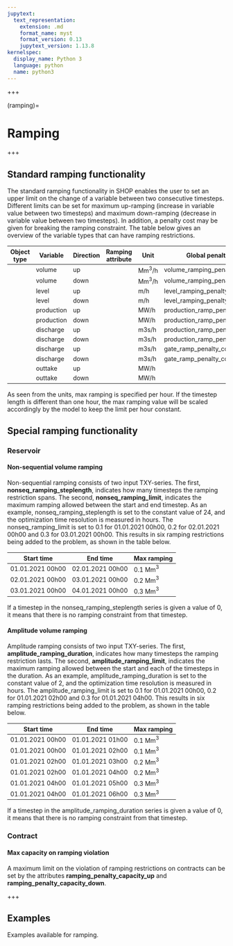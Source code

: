 ```yaml
---
jupytext:
  text_representation:
    extension: .md
    format_name: myst
    format_version: 0.13
    jupytext_version: 1.13.8
kernelspec:
  display_name: Python 3
  language: python
  name: python3
---
```


<style>
th {
  font-size: 14px
}
td {
  font-size: 14px
}
</style>

+++

(ramping)=
# Ramping

+++

## Standard ramping functionality

The standard ramping functionality in SHOP enables the user to set an upper limit on the change of a variable between two consecutive timesteps. Different limits can be set for maximum up-ramping (increase in variable value between two timesteps) and maximum down-ramping (decrease in variable value between two timesteps). In addition, a penalty cost may be given for breaking the ramping constraint. The table below gives an overview of the variable types that can have ramping restrictions. 

|Object type|Variable|Direction|Ramping attribute|Unit|Global penalty|Object penalty|
|-|-|-|-|-|-|-|
|[](reservoir)|volume|up|[](reservoir:volume_ramping_up)|Mm$^3$/h|volume_ramping_penalty_cost||
|[](reservoir)|volume|down|[](reservoir:volume_ramping_down)|Mm$^3$/h|volume_ramping_penalty_cost||
|[](reservoir)|level|up|[](reservoir:level_ramping_up)|m/h|level_ramping_penalty_cost||
|[](reservoir)|level|down|[](reservoir:level_ramping_down)|m/h|level_ramping_penalty_cost||
|[](plant)|production|up|[](plant:production_ramping_up)|MW/h|production_ramp_penalty_cost||
|[](plant)|production|down|[](plant:production_ramping_down)|MW/h|production_ramp_penalty_cost||
|[](plant)|discharge|up|[](plant:discharge_ramping_up)|m3s/h|production_ramp_penalty_cost||
|[](plant)|discharge|down|[](plant:discharge_ramping_down)|m3s/h|production_ramp_penalty_cost||
|[](gate)|discharge|up|[](gate:discharge_ramping_up)|m3s/h|gate_ramp_penalty_cost|ramp_penalty_cost|
|[](gate)|discharge|down|[](gate:discharge_ramping_down)|m3s/h|gate_ramp_penalty_cost|ramp_penalty_cost|
|[](contract)|outtake|up|[](contract:ramping_up)|MW/h||ramping_penalty_cost_up|
|[](contract)|outtake|down|[](contract:ramping_down)|MW/h||ramping_penalty_cost_down|

As seen from the units, max ramping is specified per hour. If the timestep length is different than one hour, the max ramping value will be scaled accordingly by the model to keep the limit per hour constant.

## Special ramping functionality

### Reservoir

#### Non-sequential volume ramping

Non-sequential ramping consists of two input TXY-series. The first, **nonseq_ramping_steplength**, indicates how many timesteps the ramping restriction spans. The second, **nonseq_ramping_limit**, indicates the maximum ramping allowed between the start and end timestep. As an example, nonseq_ramping_steplength is set to the constant value of 24, and the optimization time resolution is measured in hours. The nonseq_ramping_limit is set to 0.1 for 01.01.2021 00h00, 0.2 for 02.01.2021 00h00 and 0.3 for 03.01.2021 00h00. This results in six ramping restrictions being added to the problem, as shown in the table below.

|Start time|End time|Max ramping|
|-|-|-|
|01.01.2021 00h00|02.01.2021 00h00|0.1 Mm$^3$|
|02.01.2021 00h00|03.01.2021 00h00|0.2 Mm$^3$|
|03.01.2021 00h00|04.01.2021 00h00|0.3 Mm$^3$|

If a timestep in the nonseq_ramping_steplength series is given a value of 0, it means that there is no ramping constraint from that timestep.

#### Amplitude volume ramping

Amplitude ramping consists of two input TXY-series. The first, **amplitude_ramping_duration**, indicates how many timesteps the ramping restriction lasts. The second, **amplitude_ramping_limit**, indicates the maximum ramping allowed between the start and each of the timesteps in the duration. As an example, amplitude_ramping_duration is set to the constant value of 2, and the optimization time resolution is measured in hours. The amplitude_ramping_limit is set to 0.1 for 01.01.2021 00h00, 0.2 for 01.01.2021 02h00 and 0.3 for 01.01.2021 04h00. This results in six ramping restrictions being added to the problem, as shown in the table below.

|Start time|End time|Max ramping|
|-|-|-|
|01.01.2021 00h00|01.01.2021 01h00|0.1 Mm$^3$|
|01.01.2021 00h00|01.01.2021 02h00|0.1 Mm$^3$|
|01.01.2021 02h00|01.01.2021 03h00|0.2 Mm$^3$|
|01.01.2021 02h00|01.01.2021 04h00|0.2 Mm$^3$|
|01.01.2021 04h00|01.01.2021 05h00|0.3 Mm$^3$|
|01.01.2021 04h00|01.01.2021 06h00|0.3 Mm$^3$|

If a timestep in the amplitude_ramping_duration series is given a value of 0, it means that there is no ramping constraint from that timestep.

### Contract

#### Max capacity on ramping violation

A maximum limit on the violation of ramping restrictions on contracts can be set by the attributes **ramping_penalty_capacity_up** and **ramping_penalty_capacity_down**.

+++

## Examples

Examples available for ramping.
